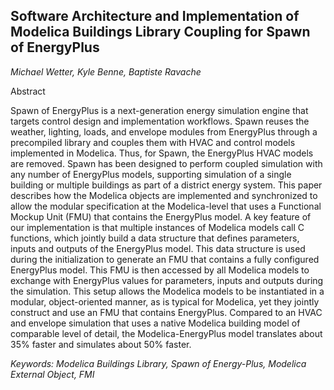 ## Software Architecture and Implementation of Modelica Buildings Library Coupling for Spawn of EnergyPlus

*Michael Wetter, Kyle Benne, Baptiste Ravache*

Abstract

Spawn of EnergyPlus is a next-generation energy simulation
engine that targets control design and implementation
workflows. Spawn reuses the weather, lighting, loads, and
envelope modules from EnergyPlus through a precompiled
library and couples them with HVAC and control
models implemented in Modelica. Thus, for Spawn, the
EnergyPlus HVAC models are removed. Spawn has been
designed to perform coupled simulation with any number
of EnergyPlus models, supporting simulation of a single
building or multiple buildings as part of a district energy
system.
This paper describes how the Modelica objects are implemented
and synchronized to allow the modular specification
at the Modelica-level that uses a Functional Mockup
Unit (FMU) that contains the EnergyPlus model. A key
feature of our implementation is that multiple instances
of Modelica models call C functions, which jointly build
a data structure that defines parameters, inputs and outputs
of the EnergyPlus model. This data structure is used
during the initialization to generate an FMU that contains
a fully configured EnergyPlus model. This FMU is then
accessed by all Modelica models to exchange with EnergyPlus
values for parameters, inputs and outputs during
the simulation. This setup allows the Modelica models to
be instantiated in a modular, object-oriented manner, as is
typical for Modelica, yet they jointly construct and use an
FMU that contains EnergyPlus.
Compared to an HVAC and envelope simulation that
uses a native Modelica building model of comparable level
of detail, the Modelica-EnergyPlus model translates about
35% faster and simulates about 50% faster.

*Keywords: Modelica Buildings Library, Spawn of Energy-Plus, Modelica External Object, FMI*
